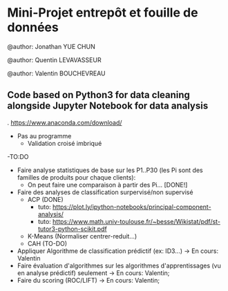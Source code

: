 ﻿# Mini-Projet entrepôt et fouille de données

@author: Jonathan YUE CHUN

@author: Quentin LEVAVASSEUR

@author: Valentin BOUCHEVREAU

## Code based on Python3 for data cleaning alongside Jupyter Notebook for data analysis

.   https://www.anaconda.com/download/


- Pas au programme
  - Validation croisé imbriqué

-TO:DO
  - Faire analyse statistiques de base sur les P1..P30 (les Pi sont des familles de produits pour chaque clients):
    - On peut faire une comparaison à partir des Pi... [DONE!]
  - Faire des analyses de classification surpervisé/non supervisé
    - ACP (DONE) 
         - tuto: https://plot.ly/ipython-notebooks/principal-component-analysis/
		 - tuto: https://www.math.univ-toulouse.fr/~besse/Wikistat/pdf/st-tutor3-python-scikit.pdf
    - K-Means (Normaliser centrer-reduit...)
    - CAH (TO-DO)
  - Appliquer Algorithme de classification prédictif (ex: ID3...) -> En cours: Valentin
  - Faire évaluation d'algorithmes sur les algorithmes d'apprentissages (vu en analyse prédictif) seulement -> En cours: Valentin;
  - Faire du scoring (ROC/LIFT) -> En cours: Valentin;
  
